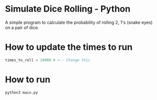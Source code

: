 # Simulate Dice Rolling - Python
A simple program to calculate the probability of rolling 2, 1's (snake eyes) on a pair of dice.

# How to update the times to run

```python
times_to_roll = 10000 # <-- Change this
```

# How to run

```
python3 main.py
```
